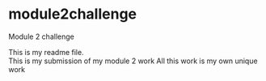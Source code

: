 # module2challenge
Module 2 challenge

This is my readme file.    
This is my submission of my module 2 work
All this work is my own unique work
